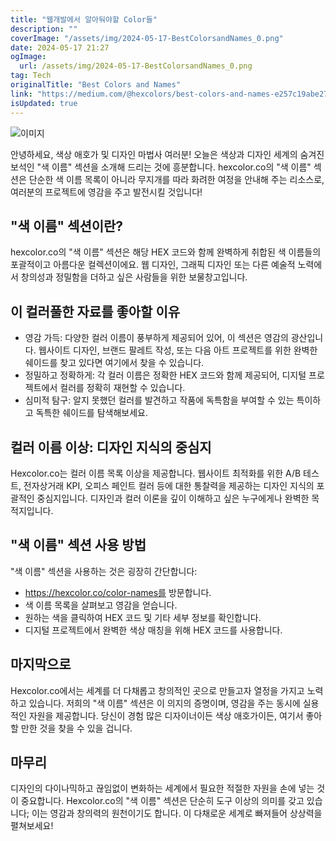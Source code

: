 ```yaml
---
title: "웹개발에서 알아둬야할 Color들"
description: ""
coverImage: "/assets/img/2024-05-17-BestColorsandNames_0.png"
date: 2024-05-17 21:27
ogImage: 
  url: /assets/img/2024-05-17-BestColorsandNames_0.png
tag: Tech
originalTitle: "Best Colors and Names"
link: "https://medium.com/@hexcolors/best-colors-and-names-e257c19abe27"
isUpdated: true
---
```





![이미지](/assets/img/2024-05-17-BestColorsandNames_0.png)

안녕하세요, 색상 애호가 및 디자인 마법사 여러분! 오늘은 색상과 디자인 세계의 숨겨진 보석인 "색 이름" 섹션을 소개해 드리는 것에 흥분합니다. hexcolor.co의 "색 이름" 섹션은 단순한 색 이름 목록이 아니라 무지개를 따라 화려한 여정을 안내해 주는 리소스로, 여러분의 프로젝트에 영감을 주고 발전시킬 것입니다!

## "색 이름" 섹션이란?

hexcolor.co의 "색 이름" 섹션은 해당 HEX 코드와 함께 완벽하게 취합된 색 이름들의 포괄적이고 아름다운 컬렉션이에요. 웹 디자인, 그래픽 디자인 또는 다른 예술적 노력에서 창의성과 정밀함을 더하고 싶은 사람들을 위한 보물창고입니다.

<div class="content-ad"></div>

## 이 컬러풀한 자료를 좋아할 이유

- 영감 가득: 다양한 컬러 이름이 풍부하게 제공되어 있어, 이 섹션은 영감의 광산입니다. 웹사이트 디자인, 브랜드 팔레트 작성, 또는 다음 아트 프로젝트를 위한 완벽한 쉐이드를 찾고 있다면 여기에서 찾을 수 있습니다.
- 정밀하고 정확하게: 각 컬러 이름은 정확한 HEX 코드와 함께 제공되어, 디지털 프로젝트에서 컬러를 정확히 재현할 수 있습니다.
- 심미적 탐구: 알지 못했던 컬러를 발견하고 작품에 독특함을 부여할 수 있는 특이하고 독특한 쉐이드를 탐색해보세요.

## 컬러 이름 이상: 디자인 지식의 중심지

Hexcolor.co는 컬러 이름 목록 이상을 제공합니다. 웹사이트 최적화를 위한 A/B 테스트, 전자상거래 KPI, 오피스 페인트 컬러 등에 대한 통찰력을 제공하는 디자인 지식의 포괄적인 중심지입니다. 디자인과 컬러 이론을 깊이 이해하고 싶은 누구에게나 완벽한 목적지입니다.

<div class="content-ad"></div>

## "색 이름" 섹션 사용 방법

"색 이름" 섹션을 사용하는 것은 굉장히 간단합니다:

- https://hexcolor.co/color-names를 방문합니다.
- 색 이름 목록을 살펴보고 영감을 얻습니다.
- 원하는 색을 클릭하여 HEX 코드 및 기타 세부 정보를 확인합니다.
- 디지털 프로젝트에서 완벽한 색상 매칭을 위해 HEX 코드를 사용합니다.

## 마지막으로


<div class="content-ad"></div>

Hexcolor.co에서는 세계를 더 다채롭고 창의적인 곳으로 만들고자 열정을 가지고 노력하고 있습니다. 저희의 "색 이름" 섹션은 이 의지의 증명이며, 영감을 주는 동시에 실용적인 자원을 제공합니다. 당신이 경험 많은 디자이너이든 색상 애호가이든, 여기서 좋아할 만한 것을 찾을 수 있을 겁니다.

## 마무리

디자인의 다이나믹하고 끊임없이 변화하는 세계에서 필요한 적절한 자원을 손에 넣는 것이 중요합니다. Hexcolor.co의 "색 이름" 섹션은 단순히 도구 이상의 의미를 갖고 있습니다; 이는 영감과 창의력의 원천이기도 합니다. 이 다채로운 세계로 빠져들어 상상력을 펼쳐보세요!